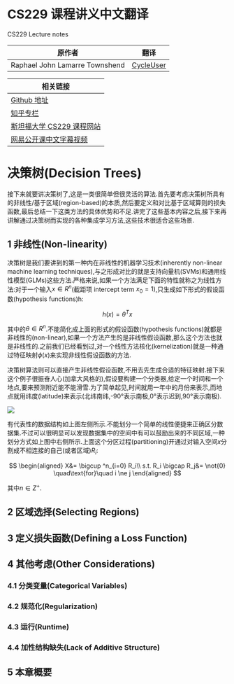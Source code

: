 # CS229 课程讲义中文翻译
CS229 Lecture notes

|原作者|翻译|
|---|---|
| Raphael John Lamarre Townshend|[CycleUser](https://www.zhihu.com/people/cycleuser/columns)|


|相关链接|
|---|
|[Github 地址](https://github.com/Kivy-CN/Stanford-CS-229-CN)|
|[知乎专栏](https://zhuanlan.zhihu.com/MachineLearn)|
|[斯坦福大学 CS229 课程网站](http://cs229.stanford.edu/)|
|[网易公开课中文字幕视频](http://open.163.com/movie/2008/1/M/C/M6SGF6VB4_M6SGHFBMC.html)|

# 决策树(Decision Trees)

接下来就要讲决策树了,这是一类很简单但很灵活的算法.首先要考虑决策树所具有的非线性/基于区域(region-based)的本质,然后要定义和对比基于区域算则的损失函数,最后总结一下这类方法的具体优势和不足.讲完了这些基本内容之后,接下来再讲解通过决策树而实现的各种集成学习方法,这些技术很适合这些场景.

## 1 非线性(Non-linearity)

决策树是我们要讲到的第一种内在非线性的机器学习技术(inherently non-linear machine
learning techniques),与之形成对比的就是支持向量机(SVMs)和通用线性模型(GLMs)这些方法.严格来说,如果一个方法满足下面的特性就称之为线性方法:对于一个输入$x\in R^n$(截距项 intercept term $x_0=1$),只生成如下形式的假设函数(hypothesis functions)h:

$$
h(x)=\theta^Tx
$$

其中的$\theta\in R^n$.不能简化成上面的形式的假设函数(hypothesis functions)就都是非线性的(non-linear),如果一个方法产生的是非线性假设函数,那么这个方法也就是非线性的.之前我们已经看到过,对一个线性方法核化(kernelization)就是一种通过特征映射$\phi(x)$来实现非线性假设函数的方法.

决策树算法则可以直接产生非线性假设函数,不用去先生成合适的特征映射.接下来这个例子很振奋人心(加拿大风格的),假设要构建一个分类器,给定一个时间和一个地点,要来预测附近能不能滑雪.为了简单起见,时间就用一年中的月份来表示,而地点就用纬度(latitude)来表示(北纬南纬,-90°表示南极,0°表示迟到,90°表示南极).

![](https://raw.githubusercontent.com/Kivy-CN/Stanford-CS-229-CN/master/img/cs229notedtf1.png)

有代表性的数据结构如上图左侧所示.不能划分一个简单的线性便捷来正确区分数据集.不过可以很明显可以发现数据集中的空间中有可以鼓励出来的不同区域,一种划分方式如上图中右侧所示.上面这个分区过程(partitioning)开通过对输入空间$x$分割成不相连接的自己(或者区域)$R_i$:

$$
\begin{aligned}
X&= \bigcup ^n_{i=0} R_i\\
s.t. R_i \bigcap R_j&= \not{0} \quad\text{for}\quad i \ne j
\end{aligned}
$$

其中$n\in Z^+$.

## 2 区域选择(Selecting Regions)

## 3 定义损失函数(Defining a Loss Function)

## 4 其他考虑(Other Considerations)

### 4.1 分类变量(Categorical Variables)

### 4.2 规范化(Regularization)

### 4.3 运行(Runtime)

### 4.4 加性结构缺失(Lack of Additive Structure)

## 5 本章概要
